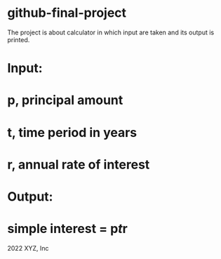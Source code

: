 # github-final-project

The project is about calculator in which input are taken and its output is printed. 

# Input:
# p, principal amount
# t, time period in years
# r, annual rate of interest

# Output:
# simple interest = p*t*r

2022 XYZ, Inc
